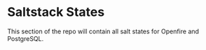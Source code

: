 # Saltstack States

This section of the repo will contain all salt states for Openfire and PostgreSQL.
